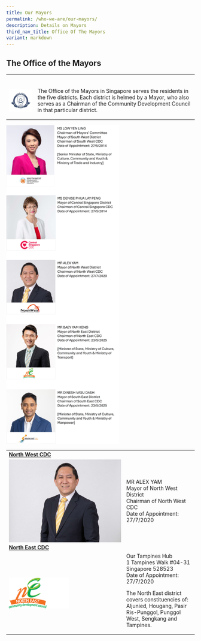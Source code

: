 ```yaml
---
title: Our Mayors
permalink: /who-we-are/our-mayors/
description: Details on Mayors
third_nav_title: Office Of The Mayors
variant: markdown
---
```

<h2>The Office of the Mayors</h2>
<table style="minWidth: 50px">
<colgroup>
<col>
<col>
</colgroup>
<tbody>
<tr>
<td rowspan="1" colspan="2">
<p></p>
</td>
</tr>
<tr>
<td rowspan="1" colspan="1">
<div class="isomer-image-wrapper">
<img style="width:250px; float:left;right-margin:20px;" height="auto" width="100%" alt="Office of the Mayors logo" src="/images/Mayors/mayor-badge-final-01-min.jpg">
</div>
</td>
<td rowspan="1" colspan="1">
<p>The Office of the Mayors in Singapore serves the residents in the five
districts. Each district is helmed by a Mayor, who also serves as a Chairman
of the Community Development Council in that particular district.</p>
</td>
</tr>
</tbody>
</table>
<p></p>
<div class="isomer-image-wrapper">
<img style="width: 60%;" height="auto" width="100%" alt="" src="/images/Picture4.jpg">
</div>
<p></p>
<table border="0" style="border: none;">
        <tbody>
            <tr style="border: none;">
                <td colspan="2" style="border-bottom: none;"><a href="https://northwest.cdc.gov.sg"><b>North West CDC</b></a></td>
            </tr>
            <tr style="border: none;">
                <td width="300px" style="border-top: none;">
									<a href="https://northwest.cdc.gov.sg"><img src="/images/Mayor_Alex___Photo_2.jpg" style="width:300px; float:left;right-margin:50px;"></a></td>
                <td style="border-top: none;">
MR ALEX YAM <br>
Mayor of North West District <br>
Chairman of North West CDC<br>
Date of Appointment: 27/7/2020<br>

        
</td></tr><tr style="border: none;">
                <td colspan="2" style="border-bottom: none;"><a href="https://northeast.cdc.gov.sg"><b>North East CDC</b></a></td>
            </tr>
            <tr style="border: none;">
                <td width="161px" style="border-top: none;"><a href="https://northeast.cdc.gov.sg"><img src="/images/CDC%20Logos/02.png" alt="Ngee Ann Kongsi (NAK) – CDC COVID-19 Relief Fund (COVID Relief Fund)" style="width:160px; float:left;right-margin:20px;"></a></td>
                <td style="border-top: none;">
Our Tampines Hub<br>
1 Tampines Walk #04-31<br>
Singapore 528523<br>
Date of Appointment: 27/7/2020<br>

The North East district covers constituencies of:<br>
Aljunied, Hougang, Pasir Ris-Punggol, Punggol West, Sengkang and Tampines.</td>
            </tr></tbody></table>